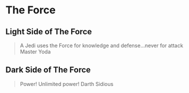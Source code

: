 # The Force

## Light Side of The Force

>A Jedi uses the Force for knowledge and defense...never for attack
>Master Yoda

## Dark Side of The Force

>Power! Unlimited power!
>Darth Sidious